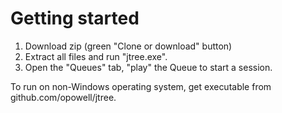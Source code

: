 # Getting started

1. Download zip (green "Clone or download" button)
2. Extract all files and run "jtree.exe".
3. Open the "Queues" tab, "play" the Queue to start a session.

To run on non-Windows operating system, get executable from github.com/opowell/jtree.
